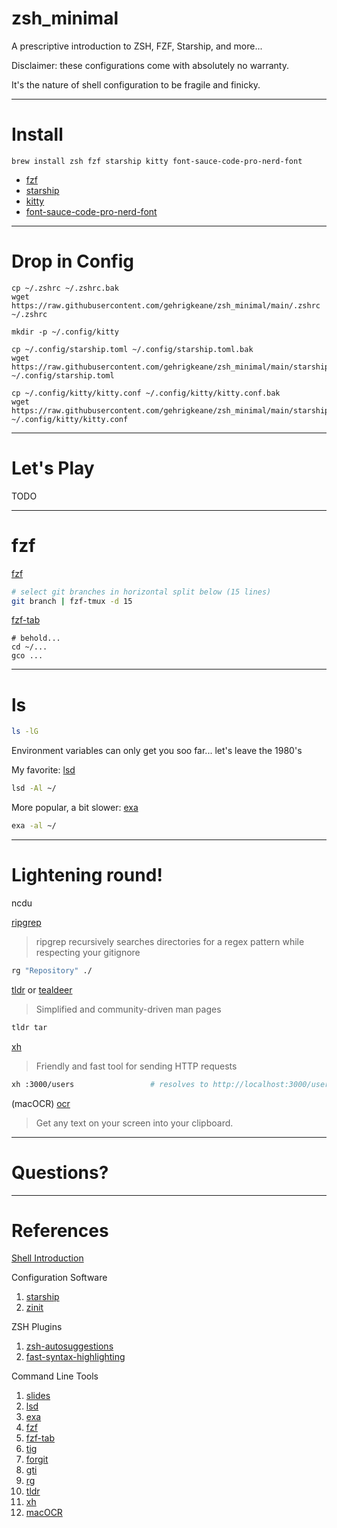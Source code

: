 # zsh_minimal
A prescriptive introduction to ZSH, FZF, Starship, and more...

Disclaimer: these configurations come with absolutely no warranty.

It's the nature of shell configuration to be fragile and finicky.

---

# Install

```shell
brew install zsh fzf starship kitty font-sauce-code-pro-nerd-font
```

- [fzf](https://github.com/junegunn/fzf)
- [starship](https://starship.rs/guide/#step-1-install-starship)
- [kitty](https://github.com/kovidgoyal/kitty)
- [font-sauce-code-pro-nerd-font](https://github.com/ryanoasis/nerd-fonts)

---

# Drop in Config

```shell
cp ~/.zshrc ~/.zshrc.bak
wget https://raw.githubusercontent.com/gehrigkeane/zsh_minimal/main/.zshrc ~/.zshrc

mkdir -p ~/.config/kitty

cp ~/.config/starship.toml ~/.config/starship.toml.bak
wget https://raw.githubusercontent.com/gehrigkeane/zsh_minimal/main/starship.toml ~/.config/starship.toml

cp ~/.config/kitty/kitty.conf ~/.config/kitty/kitty.conf.bak
wget https://raw.githubusercontent.com/gehrigkeane/zsh_minimal/main/starship.toml ~/.config/kitty/kitty.conf
```

---

# Let's Play

TODO

---

# fzf

[fzf](https://github.com/junegunn/fzf)

```bash
# select git branches in horizontal split below (15 lines)
git branch | fzf-tmux -d 15
```

[fzf-tab](https://github.com/Aloxaf/fzf-tab)

```
# behold...
cd ~/...
gco ...
```

---

# ls

```bash
ls -lG
```

Environment variables can only get you soo far... let's leave the 1980's

My favorite: [lsd](https://github.com/Peltoche/lsd)

```bash
lsd -Al ~/
```

More popular, a bit slower: [exa](https://github.com/ogham/exa)

```bash
exa -al ~/
```

---

# Lightening round!

ncdu

[ripgrep](https://github.com/BurntSushi/ripgrep)

> ripgrep recursively searches directories for a regex pattern while respecting your gitignore 

```bash
rg "Repository" ./
```

[tldr](https://tldr.sh/) or [tealdeer](https://github.com/dbrgn/tealdeer)

> Simplified and community-driven man pages

```bash
tldr tar
```

[xh](https://github.com/ducaale/xh)

> Friendly and fast tool for sending HTTP requests 

```bash
xh :3000/users                 # resolves to http://localhost:3000/users
```

(macOCR) [ocr](https://github.com/schappim/macOCR)

> Get any text on your screen into your clipboard.

---

# Questions?

---

# References

[Shell Introduction](https://github.com/gehrigkeane/quick_pretty_demo)

Configuration Software

1. [starship](https://starship.rs/guide/#step-1-install-starship)
2. [zinit](https://github.com/zdharma-continuum/zinit)

ZSH Plugins

1. [zsh-autosuggestions](https://github.com/zsh-users/zsh-autosuggestions)
2. [fast-syntax-highlighting](https://github.com/zdharma-continuum/fast-syntax-highlighting)

Command Line Tools

1. [slides](https://github.com/maaslalani/slides)
2. [lsd](https://github.com/Peltoche/lsd)
3. [exa](https://github.com/ogham/exa)
4. [fzf](https://github.com/junegunn/fzf)
5. [fzf-tab](https://github.com/Aloxaf/fzf-tab)
6. [tig](https://github.com/jonas/tig)
7. [forgit](https://github.com/wfxr/forgit)
8. [gti](http://r-wos.org/hacks/gti)
9. [rg](https://github.com/BurntSushi/ripgrep)
10. [tldr](https://github.com/dbrgn/tealdeer)
11. [xh](https://github.com/ducaale/xh)
12. [macOCR](https://github.com/schappim/macOCR)

